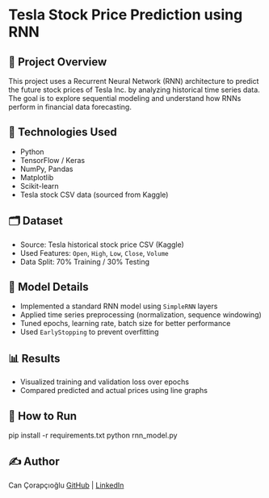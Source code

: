 # Tesla Stock Price Prediction using RNN

## 📌 Project Overview

This project uses a Recurrent Neural Network (RNN) architecture to predict the future stock prices of Tesla Inc. by analyzing historical time series data. The goal is to explore sequential modeling and understand how RNNs perform in financial data forecasting.

## 🧰 Technologies Used

- Python
- TensorFlow / Keras
- NumPy, Pandas
- Matplotlib
- Scikit-learn
- Tesla stock CSV data (sourced from Kaggle)

## 🗂️ Dataset

- Source: Tesla historical stock price CSV (Kaggle)
- Used Features: `Open`, `High`, `Low`, `Close`, `Volume`
- Data Split: 70% Training / 30% Testing

## 🧠 Model Details

- Implemented a standard RNN model using `SimpleRNN` layers
- Applied time series preprocessing (normalization, sequence windowing)
- Tuned epochs, learning rate, batch size for better performance
- Used `EarlyStopping` to prevent overfitting

## 📊 Results

- Visualized training and validation loss over epochs
- Compared predicted and actual prices using line graphs

## 🚀 How to Run
pip install -r requirements.txt
python rnn_model.py

## ✍️ Author
Can Çorapçıoğlu
[GitHub](https://github.com/cancrpcoglu) | [LinkedIn](https://www.linkedin.com/in/can-%C3%A7orap%C3%A7%C4%B1o%C4%9Flu-15a340247/)
